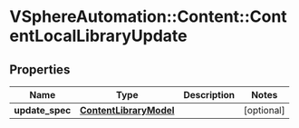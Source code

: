 # VSphereAutomation::Content::ContentLocalLibraryUpdate

## Properties
Name | Type | Description | Notes
------------ | ------------- | ------------- | -------------
**update_spec** | [**ContentLibraryModel**](ContentLibraryModel.md) |  | [optional] 


